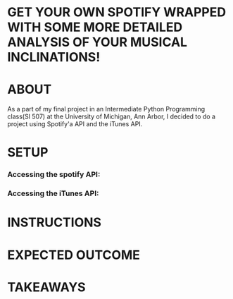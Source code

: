 # GET YOUR OWN SPOTIFY WRAPPED WITH SOME MORE DETAILED ANALYSIS OF YOUR MUSICAL INCLINATIONS!

# ABOUT 

As a part of my final project in an Intermediate Python Programming class(SI 507) at the University of Michigan, Ann Arbor, I decided to do a project using Spotify'a API and the iTunes API. 

# SETUP

### Accessing the spotify API:

### Accessing the iTunes API:


# INSTRUCTIONS


# EXPECTED OUTCOME


# TAKEAWAYS
